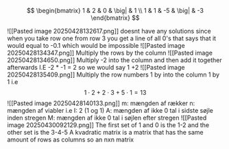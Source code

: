 $$
\begin{bmatrix}
1 & 2 & 0 & \big| & 1 \\
1 & 1 & -5 & \big| & -3
\end{bmatrix}
$$

![[Pasted image 20250428132617.png]]
doesnt have any solutions since when you take row one from row 3 you get a line of all 0's that says that it would equal to -0.1 which would be impossible
![[Pasted image 20250428134347.png]]
Multiply the rows by the column
![[Pasted image 20250428134650.png]]
Multiply -2 into the column and then add it together afterwards I.E -2 * -1 = 2 so we would say 1 +2
![[Pasted image 20250428135409.png]]
Multiply the row numbers 1 by into the column 1 by 1 i.e $$1 \cdot 2 + 2 \cdot 3 + 5 \cdot 1 = 13$$
![[Pasted image 20250428140133.png]]
m: mængden af rækker
n: mængden af viabler i.e I: 2 (1 og 1)
A: mængden af ikke 0    tal i sidste søjle inden stregen
M: mængden af ikke 0 tal i søjlen efter stregen
![[Pasted image 20250430092129.png]]
The first set of 1 and 0 is the 1-2 and the other set is the 3-4-5
A kvadratic matrix is a matrix that has the same amount of rows as columns so an nxn matrix




